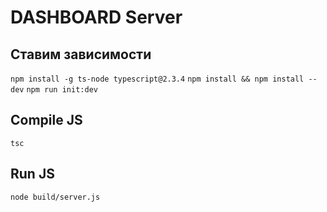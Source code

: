 # DASHBOARD Server
## Ставим зависимости
`npm install -g ts-node typescript@2.3.4`
`npm install && npm install --dev`
`npm run init:dev`

## Compile JS
`tsc`

## Run JS
`node build/server.js`